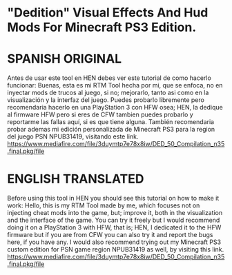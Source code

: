 # "Dedition" Visual Effects And Hud Mods For Minecraft PS3 Edition.
# SPANISH ORIGINAL

Antes de usar este tool en HEN debes ver este tutorial de como hacerlo funcionar: 
Buenas, esta es mi RTM Tool hecha por mi, que se enfoca, no en inyectar mods de trucos al juego, si no; mejorarlo, tanto asi como en la visualización y la interfaz del juego.
Puedes probarlo libremente pero recomendaria hacerlo en una PlayStation 3 con HFW osea; HEN, la dedique al firmware HFW pero si eres de CFW tambien puedes probarlo y reportarme las fallas aquí, si es que tiene alguna.
También recomendaria probar ademas mi edición personalizada de Minecraft PS3 para la region del juego PSN NPUB31419, visitando este link. https://www.mediafire.com/file/3duymtp7e78x8iw/DED_50_Compilation_n35.final.pkg/file

# ENGLISH TRANSLATED

Before using this tool in HEN you should see this tutorial on how to make it work:
Hello, this is my RTM Tool made by me, which focuses not on injecting cheat mods into the game, but; improve it, both in the visualization and the interface of the game.
You can try it freely but I would recommend doing it on a PlayStation 3 with HFW, that is; HEN, I dedicated it to the HFW firmware but if you are from CFW you can also try it and report the bugs here, if you have any.
I would also recommend trying out my Minecraft PS3 custom edition for PSN game region NPUB31419 as well, by visiting this link. https://www.mediafire.com/file/3duymtp7e78x8iw/DED_50_Compilation_n35.final.pkg/file
